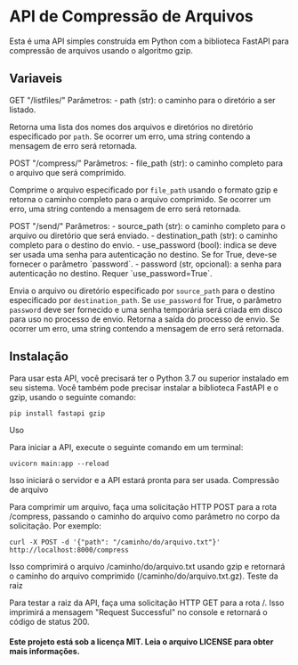 # API de Compressão de Arquivos

Esta é uma API simples construída em Python com a biblioteca FastAPI para compressão de arquivos usando o algoritmo gzip.
## Variaveis

<p>GET "/listfiles/"
Parâmetros:
- path (str): o caminho para o diretório a ser listado.

Retorna uma lista dos nomes dos arquivos e diretórios no diretório especificado por `path`. Se ocorrer um erro, uma string contendo a mensagem de erro será retornada.
<p/>
<p>
POST "/compress/"
Parâmetros:
- file_path (str): o caminho completo para o arquivo que será comprimido.

Comprime o arquivo especificado por `file_path` usando o formato gzip e retorna o caminho completo para o arquivo comprimido. Se ocorrer um erro, uma string contendo a mensagem de erro será retornada.
<p/>
<p>
POST "/send/"
Parâmetros:
- source_path (str): o caminho completo para o arquivo ou diretório que será enviado.
- destination_path (str): o caminho completo para o destino do envio.
- use_password (bool): indica se deve ser usada uma senha para autenticação no destino. Se for True, deve-se fornecer o parâmetro `password`.
- password (str, opcional): a senha para autenticação no destino. Requer `use_password=True`.

Envia o arquivo ou diretório especificado por `source_path` para o destino especificado por `destination_path`. Se `use_password` for True, o parâmetro `password` deve ser fornecido e uma senha temporária será criada em disco para uso no processo de envio. Retorna a saída do processo de envio. Se ocorrer um erro, uma string contendo a mensagem de erro será retornada.
<p/>

## Instalação

Para usar esta API, você precisará ter o Python 3.7 ou superior instalado em seu sistema. Você também pode precisar instalar a biblioteca FastAPI e o gzip, usando o seguinte comando:

```
pip install fastapi gzip
```
Uso

Para iniciar a API, execute o seguinte comando em um terminal:


```
uvicorn main:app --reload
```
Isso iniciará o servidor e a API estará pronta para ser usada.
Compressão de arquivo

Para comprimir um arquivo, faça uma solicitação HTTP POST para a rota /compress, passando o caminho do arquivo como parâmetro no corpo da solicitação. Por exemplo:

```
curl -X POST -d '{"path": "/caminho/do/arquivo.txt"}' http://localhost:8000/compress
```
Isso comprimirá o arquivo /caminho/do/arquivo.txt usando gzip e retornará o caminho do arquivo comprimido (/caminho/do/arquivo.txt.gz).
Teste da raiz

Para testar a raiz da API, faça uma solicitação HTTP GET para a rota /. Isso imprimirá a mensagem "Request Successful" no console e retornará o código de status 200.

#### Este projeto está sob a licença MIT. Leia o arquivo LICENSE para obter mais informações.
